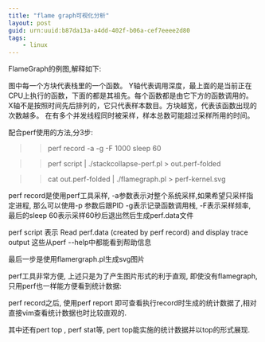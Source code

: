 ```yaml
---
title: "flame graph可视化分析"
layout: post
guid: urn:uuid:b87da13a-a4dd-402f-b06a-cef7eeee2d80
tags:
    - linux
---
```


FlameGraph的例图,解释如下:

图中每一个方块代表栈里的一个函数。
Y轴代表调用深度，最上面的是当前正在CPU上执行的函数，下面的都是其祖先。每个函数都是由它下方的函数调用的。
X轴不是按照时间先后排列的，它只代表样本数目。方块越宽，代表该函数出现的次数越多。
在有多个并发线程同时被采样，样本总数可能超过采样所用的时间。

配合perf使用的方法,分3步:

>>perf record -a -g -F 1000 sleep 60

>>perf script | ./stackcollapse-perf.pl > out.perf-folded

>>cat out.perf-folded | ./flamegraph.pl > perf-kernel.svg

perf record是使用perf工具采样, -a参数表示对整个系统采样,如果希望只采样指定进程, 那么可以使用-p 参数后跟PID
-g表示记录函数调用桟, -F表示采样频率, 最后的sleep 60表示采样60秒后退出然后生成perf.data文件

perf script 表示 Read perf.data (created by perf record) and display trace output 
这些从perf --help中都能看到帮助信息

最后一步是使用flamergraph.pl生成svg图片


perf工具非常方便, 上述只是为了产生图片形式的利于直观, 即使没有flamegraph, 只用perf也一样能方便看到统计数据:

perf record之后,  使用perf report 即可查看执行record时生成的统计数据了,相对直接vim查看统计数据也时比较直观的.

其中还有pert top  , perf stat等, pert top能实施的统计数据并以top的形式展现.
